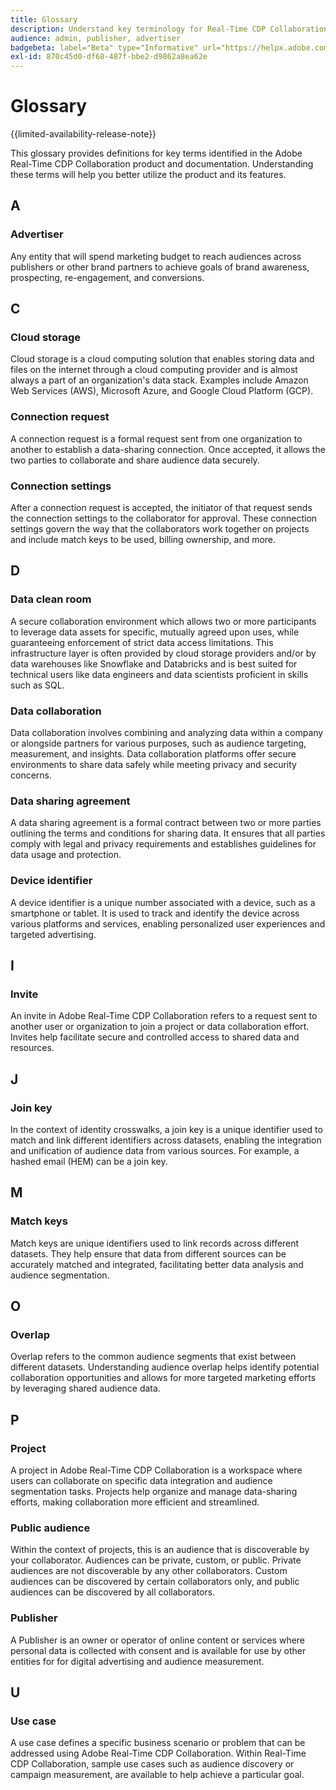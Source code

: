 ```yaml
---
title: Glossary
description: Understand key terminology for Real-Time CDP Collaboration
audience: admin, publisher, advertiser
badgebeta: label="Beta" type="Informative" url="https://helpx.adobe.com/legal/product-descriptions/real-time-customer-data-platform-b2b-edition-prime-and-ultimate-packages.html newtab=true"
exl-id: 870c45d0-df68-487f-bbe2-d9862a8ea62e
---
```

# Glossary

{{limited-availability-release-note}}

This glossary provides definitions for key terms identified in the Adobe Real-Time CDP Collaboration product and documentation. Understanding these terms will help you better utilize the product and its features.

## A

### Advertiser

Any entity that will spend marketing budget to reach audiences across publishers or other brand partners to achieve goals of brand awareness, prospecting, re-engagement, and conversions.

## C

### Cloud storage

Cloud storage is a cloud computing solution that enables storing data and files on the internet through a cloud computing provider and is almost always a part of an organization's data stack. Examples include Amazon Web Services (AWS), Microsoft Azure, and Google Cloud Platform (GCP).

### Connection request

A connection request is a formal request sent from one organization to another to establish a data-sharing connection. Once accepted, it allows the two parties to collaborate and share audience data securely.

### Connection settings

After a connection request is accepted, the initiator of that request sends the connection settings to the collaborator for approval. These connection settings govern the way that the collaborators work together on projects and include match keys to be used, billing ownership, and more. 

<!--

### Crosswalk

An identity crosswalk is a tool used to connect different identifiers across datasets to enrich your audience data with additional attributes or dimensions. It creates a bridge between different data points, allowing for a more comprehensive and cohesive view of the data.

-->

## D

### Data clean room

A secure collaboration environment which allows two or more participants to leverage data assets for specific, mutually agreed upon uses, while guaranteeing enforcement of strict data access limitations. This infrastructure layer is often provided by cloud storage providers and/or by data warehouses like Snowflake and Databricks and is best suited for technical users like data engineers and data scientists proficient in skills such as SQL.

### Data collaboration

Data collaboration involves combining and analyzing data within a company or alongside partners for various purposes, such as audience targeting, measurement, and insights. Data collaboration platforms offer secure environments to share data safely while meeting privacy and security concerns.

### Data sharing agreement

A data sharing agreement is a formal contract between two or more parties outlining the terms and conditions for sharing data. It ensures that all parties comply with legal and privacy requirements and establishes guidelines for data usage and protection.

### Device identifier

A device identifier is a unique number associated with a device, such as a smartphone or tablet. It is used to track and identify the device across various platforms and services, enabling personalized user experiences and targeted advertising.

## I

### Invite

An invite in Adobe Real-Time CDP Collaboration refers to a request sent to another user or organization to join a project or data collaboration effort. Invites help facilitate secure and controlled access to shared data and resources.

## J

### Join key

In the context of identity crosswalks, a join key is a unique identifier used to match and link different identifiers across datasets, enabling the integration and unification of audience data from various sources. For example, a hashed email (HEM) can be a join key.

## M

### Match keys

Match keys are unique identifiers used to link records across different datasets. They help ensure that data from different sources can be accurately matched and integrated, facilitating better data analysis and audience segmentation.

## O

### Overlap

Overlap refers to the common audience segments that exist between different datasets. Understanding audience overlap helps identify potential collaboration opportunities and allows for more targeted marketing efforts by leveraging shared audience data.

## P

### Project

A project in Adobe Real-Time CDP Collaboration is a workspace where users can collaborate on specific data integration and audience segmentation tasks. Projects help organize and manage data-sharing efforts, making collaboration more efficient and streamlined.

### Public audience

Within the context of projects, this is an audience that is discoverable by your collaborator. Audiences can be private, custom, or public. Private audiences are not discoverable by any other collaborators. Custom audiences can be discovered by certain collaborators only, and public audiences can be discovered by all collaborators. 

### Publisher

A Publisher is an owner or operator of online content or services where personal data is collected with consent and is available for use by other entities for for digital advertising and audience measurement.

## U

### Use case

A use case defines a specific business scenario or problem that can be addressed using Adobe Real-Time CDP Collaboration. Within Real-Time CDP Collaboration, sample use cases such as audience discovery or campaign measurement, are available to help achieve a particular goal.
